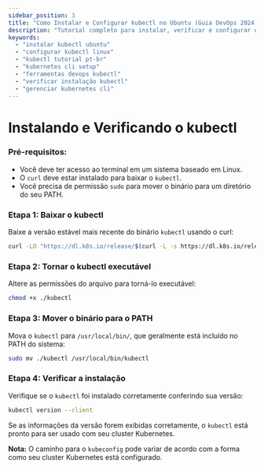 ```yaml
---
sidebar_position: 3
title: "Como Instalar e Configurar kubectl no Ubuntu (Guia DevOps 2024)"
description: "Tutorial completo para instalar, verificar e configurar o kubectl no Ubuntu. Aprenda a gerenciar clusters Kubernetes como um profissional!"
keywords:
  - "instalar kubectl ubuntu"
  - "configurar kubectl linux"
  - "kubectl tutorial pt-br"
  - "kubernetes cli setup"
  - "ferramentas devops kubectl"
  - "verificar instalação kubectl"
  - "gerenciar kubernetes cli"
---
```


# Instalando e Verificando o kubectl

### Pré-requisitos:
- Você deve ter acesso ao terminal em um sistema baseado em Linux.
- O `curl` deve estar instalado para baixar o `kubectl`.
- Você precisa de permissão `sudo` para mover o binário para um diretório do seu PATH.

### Etapa 1: Baixar o kubectl

Baixe a versão estável mais recente do binário `kubectl` usando o curl:

```bash
curl -LO "https://dl.k8s.io/release/$(curl -L -s https://dl.k8s.io/release/stable.txt)/bin/linux/amd64/kubectl"
```

### Etapa 2: Tornar o kubectl executável

Altere as permissões do arquivo para torná-lo executável:

```bash
chmod +x ./kubectl
```

### Etapa 3: Mover o binário para o PATH

Mova o `kubectl` para `/usr/local/bin/`, que geralmente está incluído no PATH do sistema:

```bash
sudo mv ./kubectl /usr/local/bin/kubectl
```

### Etapa 4: Verificar a instalação

Verifique se o `kubectl` foi instalado corretamente conferindo sua versão:

```bash
kubectl version --client
```

Se as informações da versão forem exibidas corretamente, o `kubectl` está pronto para ser usado com seu cluster Kubernetes.

**Nota:** O caminho para o `kubeconfig` pode variar de acordo com a forma como seu cluster Kubernetes está configurado.